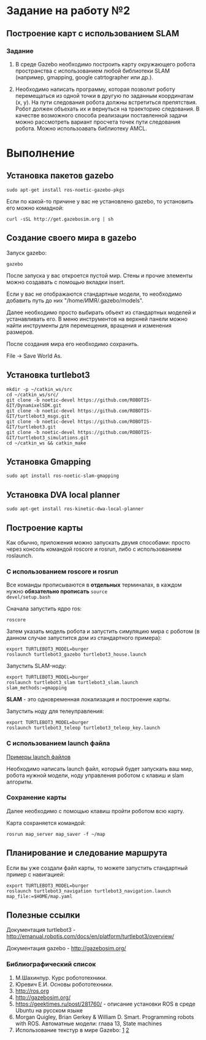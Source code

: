# Задание на работу №2
## Построение карт с использованием SLAM

### Задание

1. В среде Gazebo необходимо построить карту окружающего робота пространства с использованием любой библиотеки SLAM (например, gmapping, google catrtographer или др.).

2. Необходимо написать программу, которая позволит роботу перемещаться из одной точки в другую по заданным координатам (x, y). На пути следования робота должны встретиться препятствия. Робот должен объехать их и вернуться на траекторию  следования. В качестве возможного способа реализации поставленной задачи можно рассмотреть вариант просчета точек пути следования робота. Можно использоавать библиотеку AMCL.

# Выполнение
## Установка пакетов gazebo

```
sudo apt-get install ros-noetic-gazebo-pkgs
```

Если по какой-то причине у вас не установлено gazebo, то установить его можно комадной:

```
curl -sSL http://get.gazebosim.org | sh
```

## Создание своего мира в gazebo

Запуск gazebo:

```
gazebo
```

После запуска у вас откроется пустой мир. Стены и прочие элементы можно создавать с помощью вкладки insert.

Если у вас не отображаются стандартные модели, то необходимо добавить путь до них "/home/ИМЯ/.gazebo/models". 

Далее необходимо просто выбирать объект из стандартных моделей и устанавливать его. В меню инструментов на верхней панели можно найти инструменты для перемещения, вращения и изменения размеров.

После создания мира его необходимо сохранить.

File -> Save World As.

## Установка turtlebot3

```
mkdir -p ~/catkin_ws/src
cd ~/catkin_ws/src/
git clone -b noetic-devel https://github.com/ROBOTIS-GIT/DynamixelSDK.git
git clone -b noetic-devel https://github.com/ROBOTIS-GIT/turtlebot3_msgs.git
git clone -b noetic-devel https://github.com/ROBOTIS-GIT/turtlebot3.git
git clone -b noetic-devel https://github.com/ROBOTIS-GIT/turtlebot3_simulations.git
cd ~/catkin_ws && catkin_make
```

## Установка Gmapping

```
sudo apt install ros-noetic-slam-gmapping
```

## Установка DVA local planner

```
sudo apt-get install ros-kinetic-dwa-local-planner
```

## Построение карты

Как обычно, приложения можно запускать двумя способами: просто через консоль командой roscore и rosrun, либо с использованием roslaunch.

### С использованием roscore и rosrun

Все команды прописываются в <b>отдельных</b> терминалах, в каждом нужно <b>обязательно прописать</b> <code>source devel/setup.bash</code>

Сначала запустить ядро ros:
```
roscore
```

Затем указать модель робота и запустить симуляцию мира с роботом (в данном случае запустится дом из стандартного примера):
```
export TURTLEBOT3_MODEL=burger
roslaunch turtlebot3_gazebo turtlebot3_house.launch
```

Запустить SLAM-ноду:
```
export TURTLEBOT3_MODEL=burger
roslaunch turtlebot3_slam turtlebot3_slam.launch slam_methods:=gmapping
```
<b>SLAM</b> - это одновременная локализация и построение карты.

Запустить ноду для телеуправления:
```
export TURTLEBOT3_MODEL=burger
roslaunch turtlebot3_teleop turtlebot3_teleop_key.launch
```

### С использованием launch файла

[Примеры launch файлов](https://github.com/Vladosok96/RAII_robotics/Samples/02navigation/launch)

Необходимо написать launch файл, который будет запускать ваш мир, робота нужной модели, ноду управления роботом с клавиш и slam алгоритм.

### Сохранение карты

Далее необходимо с помощью клавиш пройти роботом всю карту. 

Карта сохраняется командой:

```
rosrun map_server map_saver -f ~/map
```

## Планирование и следование маршрута

Если вы уже создали файл карты, то можете запустить стандартный пример с навигацией:
```
export TURTLEBOT3_MODEL=burger
roslaunch turtlebot3_navigation turtlebot3_navigation.launch map_file:=$HOME/map.yaml
```

## Полезные ссылки

Документация turtlebot3 -  http://emanual.robotis.com/docs/en/platform/turtlebot3/overview/

Документация gazebo - http://gazebosim.org/


### Библиографический список
1.	М.Шахинпур. Курс робототехники.
2.	Юревич Е.И. Основы робототехники.
3.	http://ros.org
4.	http://gazebosim.org/
5.	https://geektimes.ru/post/281760/ - описание установки ROS в среде Ubuntu на русском языке
6. Morgan Quigley, Brian Gerkey & William D. Smart. Programming robots with ROS. Автоматные модели: глава 13, State machines
7. Использование текстур в мире Gazebo: [1](http://answers.gazebosim.org/question/4761/how-to-build-a-world-with-real-image-as-ground-plane/) [2](http://answers.gazebosim.org/question/7922/ground-plane-texture-image/)
